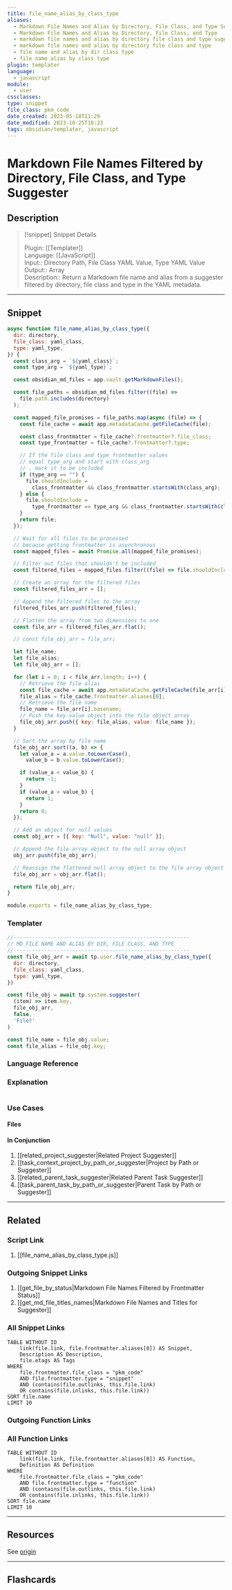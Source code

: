 ```yaml
---
title: file_name_alias_by_class_type
aliases:
  - Markdown File Names and Alias by Directory, File Class, and Type Suggester
  - Markdown File Names and Alias by Directory, File Class, and Type
  - markdown file names and alias by directory file class and type suggester
  - markdown file names and alias by directory file class and type
  - file name and alias by dir class type
  - file name alias by class type
plugin: templater
language:
  - javascript
module:
  - user
cssclasses:
type: snippet
file_class: pkm_code
date_created: 2023-05-18T11:29
date_modified: 2023-10-25T16:23
tags: obsidian/templater, javascript
---
```

# Markdown File Names Filtered by Directory, File Class, and Type Suggester

## Description

> [!snippet] Snippet Details
>  
> Plugin: [[Templater]]  
> Language: [[JavaScript]]  
> Input:: Directory Path, File Class YAML Value, Type YAML Value  
> Output:: Array  
> Description:: Return a Markdown file name and alias from a suggester filtered by directory, file class and type in the YAML metadata.

---

## Snippet

<!-- Add the full code including explanatory comments  -->

```javascript
async function file_name_alias_by_class_type({
  dir: directory,
  file_class: yaml_class,
  type: yaml_type,
}) {
  const class_arg = `${yaml_class}`;
  const type_arg = `${yaml_type}`;

  const obsidian_md_files = app.vault.getMarkdownFiles();

  const file_paths = obsidian_md_files.filter((file) =>
    file.path.includes(directory)
  );

  const mapped_file_promises = file_paths.map(async (file) => {
    const file_cache = await app.metadataCache.getFileCache(file);

    const class_frontmatter = file_cache?.frontmatter?.file_class;
    const type_frontmatter = file_cache?.frontmatter?.type;

    // If the file class and type frontmatter values
    // equal type_arg and start with class_arg
    // , mark it to be included
    if (type_arg == "") {
      file.shouldInclude =
        class_frontmatter && class_frontmatter.startsWith(class_arg);
    } else {
      file.shouldInclude =
        type_frontmatter == type_arg && class_frontmatter.startsWith(class_arg);
    }
    return file;
  });

  // Wait for all files to be processed
  // because getting frontmatter is asynchronous
  const mapped_files = await Promise.all(mapped_file_promises);

  // Filter out files that shouldn't be included
  const filtered_files = mapped_files.filter((file) => file.shouldInclude);

  // Create an array for the filtered files
  const filtered_files_arr = [];

  // Append the filtered files to the array
  filtered_files_arr.push(filtered_files);

  // Flatten the array from two dimensions to one
  const file_arr = filtered_files_arr.flat();

  // const file_obj_arr = file_arr;

  let file_name;
  let file_alias;
  let file_obj_arr = [];

  for (let i = 0; i < file_arr.length; i++) {
    // Retrieve the file alias
    const file_cache = await app.metadataCache.getFileCache(file_arr[i]);
    file_alias = file_cache.frontmatter.aliases[0];
    // Retrieve the file name
    file_name = file_arr[i].basename;
    // Push the key-value object into the file object array
    file_obj_arr.push({ key: file_alias, value: file_name });
  }

  // Sort the array by file name
  file_obj_arr.sort((a, b) => {
    let value_a = a.value.toLowerCase(),
      value_b = b.value.toLowerCase();

    if (value_a < value_b) {
      return -1;
    }
    if (value_a > value_b) {
      return 1;
    }
    return 0;
  });

  // Add an object for null values
  const obj_arr = [{ key: "Null", value: "null" }];

  // Append the file array object to the null array object
  obj_arr.push(file_obj_arr);

  // Reassign the flattened null array object to the file array object
  file_obj_arr = obj_arr.flat();

  return file_obj_arr;
}

module.exports = file_name_alias_by_class_type;
```

### Templater

<!-- Add the full code as it should appear in the template  -->  
<!-- Exclude explanatory comments  -->

```javascript
//---------------------------------------------------------
// MD FILE NAME AND ALIAS BY DIR, FILE CLASS, AND TYPE
//---------------------------------------------------------
const file_obj_arr = await tp.user.file_name_alias_by_class_type({
  dir: directory,
  file_class: yaml_class,
  type: yaml_type,
})

const file_obj = await tp.system.suggester(
  (item) => item.key,
  file_obj_arr,
  false,
  'File?'
)

const file_name = file_obj.value;
const file_alias = file_obj.key;
```

### Language Reference

<!-- Recreate the code with links to files  -->

### Explanation

```javascript

```

### Use Cases

#### Files

<!-- Files containing the snippet  -->

#### In Conjunction

<!-- Snippets used together with this snippet  -->

1. [[related_project_suggester|Related Project Suggester]]
2. [[task_context_project_by_path_or_suggester|Project by Path or Suggester]]
3. [[related_parent_task_suggester|Related Parent Task Suggester]]
4. [[task_parent_task_by_path_or_suggester|Parent Task by Path or Suggester]]

---

## Related

### Script Link

<!-- Link the user template script here -->

1. [[file_name_alias_by_class_type.js]]

### Outgoing Snippet Links

<!-- Link related snippet here -->

1. [[get_file_by_status|Markdown File Names Filtered by Frontmatter Status]]
2. [[get_md_file_titles_names|Markdown File Names and Titles for Suggester]]

### All Snippet Links

<!-- Query limit 10  -->

```dataview
TABLE WITHOUT ID
	link(file.link, file.frontmatter.aliases[0]) AS Snippet,
	Description AS Description,
	file.etags AS Tags
WHERE 
	file.frontmatter.file_class = "pkm_code"
	AND file.frontmatter.type = "snippet"
	AND (contains(file.outlinks, this.file.link)
	OR contains(file.inlinks, this.file.link))
SORT file.name
LIMIT 10
```

### Outgoing Function Links

<!-- Link related functions here -->

### All Function Links

<!-- Query limit 10  -->

```dataview
TABLE WITHOUT ID
	link(file.link, file.frontmatter.aliases[0]) AS Function,
	Definition AS Definition
WHERE 
	file.frontmatter.file_class = "pkm_code"
	AND file.frontmatter.type = "function"
	AND (contains(file.outlinks, this.file.link)
	OR contains(file.inlinks, this.file.link))
SORT file.name
LIMIT 10
```

---

## Resources

See [origin](https://discord.com/channels/686053708261228577/875720842443649045/1088272864500789308)

---

## Flashcards

